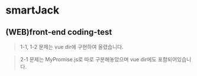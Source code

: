 # smartJack

## (WEB)front-end coding-test

>1-1, 1-2 문제는 vue dir에 구현하여 올렸습니다.

>2-1 문제는 MyPromise.js로 따로 구분해놓았으며 vue dir에도 포함되어있습니다.

